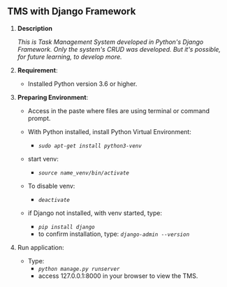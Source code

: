 TMS with Django Framework
------------------------------------------

1. **Description**

   *This is Task Management System developed in Python's  Django Framework. Only the system's CRUD was developed. But it's possible, for future learning, to develop more.*

   

2. **Requirement**:

   * Installed Python version 3.6 or higher.

3. **Preparing Environment**:

   * Access in the paste where files are using terminal or command prompt.

   * With Python installed, install Python Virtual Environment:
     * *`sudo apt-get install python3-venv`*

   * start venv:
     * *`source name_venv/bin/activate`*

   * To disable venv:
     * *`deactivate`*

   * if Django not installed, with venv started, type:
     * *`pip install django`*
     * to confirm installation, type: *`django-admin --version`*

4. Run application: 
   * Type:
     * *`python manage.py runserver`*
     * access 127.0.0.1:8000 in your browser to view the TMS.